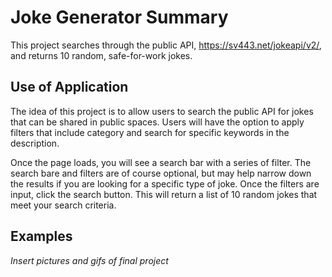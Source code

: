 # Joke Generator Summary
This project searches through the public API, https://sv443.net/jokeapi/v2/, and returns 10 random, safe-for-work jokes.

## Use of Application
The idea of this project is to allow users to search the public API for jokes that can be shared in public spaces. Users will have the option to apply filters that include category and search for specific keywords in the description.

Once the page loads, you will see a search bar with a series of filter. The search bare and filters are of course optional, but may help narrow down the results if you are looking for a specific type of joke. Once the filters are input, click the search button. This will return a list of 10 random jokes that meet your search criteria. 

## Examples
*Insert pictures and gifs of final project*